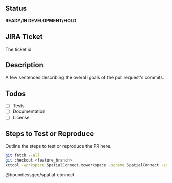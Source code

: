 ## Status
**READY/IN DEVELOPMENT/HOLD**

## JIRA Ticket
The ticket id

## Description
A few sentences describing the overall goals of the pull request's commits.

## Todos
- [ ] Tests
- [ ] Documentation
- [ ] License

## Steps to Test or Reproduce
Outline the steps to test or reproduce the PR here.

```sh
git fetch --all
git checkout <feature_branch> 
xctool -workspace SpatialConnect.xcworkspace -scheme SpatialConnect -sdk iphonesimulator -destination 'platform=iOS Simulator,name=iPhone 6 Plus' ONLY_ACTIVE_ARCH=NO test
```

@boundlessgeo/spatial-connect
